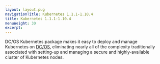 ```yaml
---
layout: layout.pug
navigationTitle: Kubernetes 1.1.1-1.10.4
title: Kubernetes 1.1.1-1.10.4
menuWeight: 30
excerpt:
---
```


<!-- This source repo for this topic is https://github.com/mesosphere/dcos-kubernetes -->


DC/OS Kubernetes package makes it easy to deploy and manage Kubernetes on [DC/OS](https://mesosphere.com/product/), eliminating nearly all of the complexity traditionally associated with setting-up and managing a secure and highly-available cluster of Kubernetes nodes.
